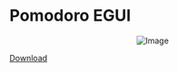 # Pomodoro EGUI

<p align="center">
  <img src="https://github.com/SunDoge/pomodoro-egui/assets/16167062/e9038f74-616b-4e42-93a2-5a670cff30c9" alt="Image" />
</p>


[Download](https://github.com/SunDoge/pomodoro-egui/releases/latest)
